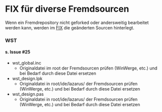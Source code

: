 FIX für diverse Fremdsourcen
============================

Wenn ein Fremdrepository nicht geforked oder andersweitig bearbeitet werden kann, werden im [FIX](https://github.com/AlfredGerke/LazarusIntrashipServices/tree/master/fix/ "https://github.com/AlfredGerke/LazarusIntrashipServices/tree/master/fix/") die geänderten Sourcen hinterlegt.

### WST
#### s. Issue #25
* wst_global.inc
    - Originaldatei im root der Fremdsourcen prüfen (WinWerge, etc.) und bei Bedarf durch diese Datei ersetzen 
* wst_design.lpk      
    - Originaldatei in root/ide/lazarus/ der Fremdsourcen prüfen (WinWerge, etc.) und bei Bedarf durch diese Datei ersetzen 
* wst_design.pas
    - Originaldatei in root/ide/lazarus/ der Fremdsourcen prüfen (WinWerge, etc.) und bei Bedarf durch diese Datei ersetzen   
